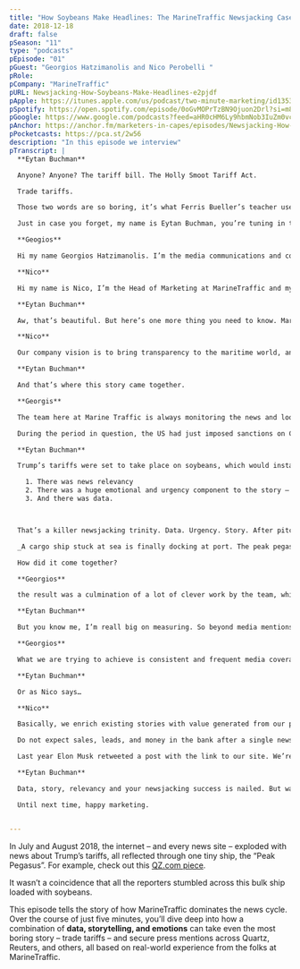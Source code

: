 ```yaml
---
title: "How Soybeans Make Headlines: The MarineTraffic Newsjacking Case Study"
date: 2018-12-18
draft: false
pSeason: "11"
type: "podcasts"
pEpisode: "01"
pGuest: "Georgios Hatzimanolis and Nico Perobelli "
pRole: 
pCompany: "MarineTraffic"
pURL: Newsjacking-How-Soybeans-Make-Headlines-e2pjdf
pApple: https://itunes.apple.com/us/podcast/two-minute-marketing/id1353391360?mt=2
pSpotify: https://open.spotify.com/episode/0oGvMOPrTzBN9Ojuon2Drl?si=m8gb8rZkSr68fOAwV0aYBg
pGoogle: https://www.google.com/podcasts?feed=aHR0cHM6Ly9hbmNob3IuZm0vcy8yOWI1NTgwL3BvZGNhc3QvcnNz
pAnchor: https://anchor.fm/marketers-in-capes/episodes/Newsjacking-How-Soybeans-Make-Headlines-e2pjdf
pPocketcasts: https://pca.st/2w56
description: "In this episode we interview"  
pTranscript: |
  **Eytan Buchman**

  Anyone? Anyone? The tariff bill. The Holly Smoot Tariff Act.

  Trade tariffs.

  Those two words are so boring, it’s what Ferris Bueller’s teacher uses to put the class to sleep. But today, I’m going to talk about how some smart PR can turn trade tariffs and soybeans into thousands of media mentions, across Quartz, Reuters, The Guardian, Business Insider…everywhere. And it happens through the magic of newsjacking – hiking a ride on something happening in the news to get your company mentioned.

  Just in case you forget, my name is Eytan Buchman, you’re tuning in to [Two Minute Marketing](https://www.buchman.co.il/two-minute-marketing/), and I’m going to break my promise to never talk about freight on this podcast. First, meet the folks from MarineTraffic’s marketing team.

  **Geogios**

  Hi my name Georgios Hatzimanolis. I’m the media communications and content manage at MarineTraffic. I guess you could say that my job is to create buzz about the company through different mediums.

  **Nico**

  Hi my name is Nico, I’m the Head of Marketing at MarineTraffic and my role is to push people and the team to be as successful as they can.

  **Eytan Buchman**

  Aw, that’s beautiful. But here’s one more thing you need to know. MarineTraffic sells data about ships. Well, way more than that, but that’s the essence. And it’s reallyhard to get broad interest in data about ships. Unless you make newsjacking a core part of your marketing mix.

  **Nico**

  Our company vision is to bring transparency to the maritime world, and our products, they do generate information about shipping. Therefore, we see newsjacking as something aligned with our vision of transparency, while also giving us an opportunity to promote our core products.

  **Eytan Buchman**

  And that’s where this story came together.

  **Georgis**

  The team here at Marine Traffic is always monitoring the news and looking for ways that we can provide data to journalists to assist them to tell better stories.

  During the period in question, the US had just imposed sanctions on China, stoking fears of a trade war, which meant the world’s media was following this issue very closely. We tried to find a different angle to the story, one that would allow us to use Marine Traffic and appeal to our followers on social media, which is when one of the teams suggested we look for vessels trying to make it to China in time, before the sanctions kick in.

  **Eytan Buchman**

  Trump’s tariffs were set to take place on soybeans, which would instantly hike up the taxes for the contents of the “Peak Pegasus”. Stupid name. And, what do you know, Marine Traffic knew where the ship was at any given moment. I want to flag three components that made the perfect storm:

    1. There was news relevancy
    2. There was a huge emotional and urgency component to the story – tracking whether the ship makes it there on time
    3. And there was data.



  That’s a killer newsjacking trinity. Data. Urgency. Story. After pitching it out to journalists, they picked up literally dozens of backlinks from 85+ domain authority websites, over 10,000 mentions of the Peak Pegasus online for a stupid ship – many with MarineTraffic data, and they made a huge, huge brand splash.

  _A cargo ship stuck at sea is finally docking at port. The peak pegasus has been sailing near the coast for nearly a month._

  How did it come together?

  **Georgios**

  the result was a culmination of a lot of clever work by the team, which comes obviously with practice, and really good timing, which comes from the ability to know what is news worthy and what it’s important, with a bit of luck.

  **Eytan Buchman**

  But you know me, I’m reall big on measuring. So beyond media mentions and back-links, what’s the real hard north star metric for newsjacking that you can track from a PR perspective? This is where you need to be into marketing AND PR because the answer’s kinda a combination of the two.

  **Georgios**

  What we are trying to achieve is consistent and frequent media coverage. In order for us to get there, what we need to do is to have solid and a lot of relationships with journalists.

  **Eytan Buchman**

  Or as Nico says…

  **Nico**

  Basically, we enrich existing stories with value generated from our products, . My advice would be to measure newsjack activities for what they really are: a step towards a big boom.

  Do not expect sales, leads, and money in the bank after a single newsjack activity, because it simply won’t happen. What you can expect is to have journalists knocking at your door.

  Last year Elon Musk retweeted a post with the link to our site. We’re talking about 160,000 sessions in less than two hours.

  **Eytan Buchman**

  Data, story, relevancy and your newsjacking success is nailed. But wait, one more small thing before you go. If you really like this podcast, all I ask is that you name your first-born after it. Either that, or leave a review on iTunes saying how much you love Two Minute Marketing. Either works for me – I’m easy going. “anyone? Anyone?”

  Until next time, happy marketing.


---
```


In July and August 2018, the internet – and every news site – exploded with news about Trump’s tariffs, all reflected through one tiny ship, the “Peak Pegasus”. For example, check out this [QZ.com piece](https://qz.com/1321755/us-china-trade-war-starts-tomorrow-and-peak-pegaus-is-racing-to-china-with-soybeans/).

It wasn’t a coincidence that all the reporters stumbled across this bulk ship loaded with soybeans.

This episode tells the story of how MarineTraffic dominates the news cycle. Over the course of just five minutes, you’ll dive deep into how a combination of **data, storytelling, and emotions** can take even the most boring story – trade tariffs – and secure press mentions across Quartz, Reuters, and others, all based on real-world experience from the folks at MarineTraffic.